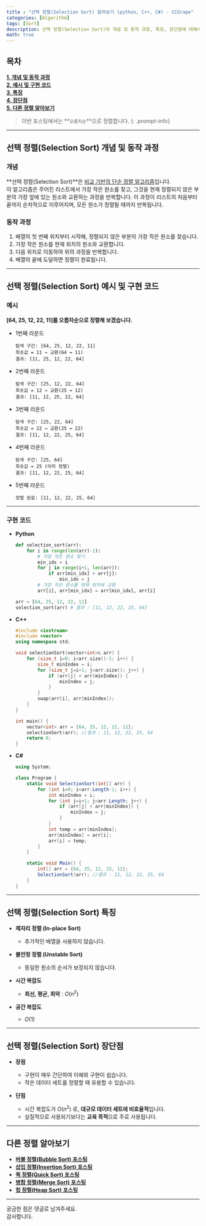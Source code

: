 ```yaml
---
title : "선택 정렬(Selection Sort) 알아보기 (python, C++, C#) - CCGrape"
categories: [Algorithm]
tags: [Sort]
description: 선택 정렬(Selection Sort)의 개념 및 동작 과정, 특징, 장단점에 대해서 알아봅니다. Python, C++, C#으로 예시코드를 구현합니다.
math: true
---
```


## 목차
**[1. 개념 및 동작 과정](#선택-정렬selection-sort-개념-및-동작-과정)<br/>**
**[2. 예시 및 구현 코드](#선택-정렬selection-sort-예시-및-구현-코드)<br/>**
**[3. 특징](#선택-정렬selection-sort-특징)<br/>**
**[4. 장단점](#선택-정렬selection-sort-장단점)<br/>**
**[5. 다른 정렬 알아보기](#다른-정렬-알아보기)<br/>**

> 이번 포스팅에서는 **`오름차순`**으로 정렬합니다.
{: .prompt-info}

---
## **선택 정렬(Selection Sort) 개념 및 동작 과정**

### **개념** 

**선택 정렬(Selection Sort)**은 <u>비교 기반의 단순 정렬 알고리즘</u>입니다.   
이 알고리즘은 주어진 리스트에서 가장 작은 원소를 찾고, 그것을 현재 정렬되지 않은 부분의 가장 앞에 있는 원소와 교환하는 과정을 반복합니다. 
이 과정이 리스트의 처음부터 끝까지 순차적으로 이루어지며, 모든 원소가 정렬될 때까지 반복됩니다.

### **동작 과정**
1. 배열의 첫 번째 위치부터 시작해, 정렬되지 않은 부분의 가장 작은 원소를 찾습니다.
2. 가장 작은 원소를 현재 위치의 원소와 교환합니다.
3. 다음 위치로 이동하여 위의 과정을 반복합니다.
4. 배열의 끝에 도달하면 정렬이 완료됩니다.

---
## **선택 정렬(Selection Sort) 예시 및 구현 코드**

### **예시**

**[64, 25, 12, 22, 11]를 오름차순으로 정렬해 보겠습니다.**

- 1번째 라운드

    ```
    탐색 구간: [64, 25, 12, 22, 11]
    최솟값 = 11 → 교환(64 ↔ 11)
    결과: [11, 25, 12, 22, 64]
    ```

- 2번째 라운드

    ```
    탐색 구간: [25, 12, 22, 64]
    최솟값 = 12 → 교환(25 ↔ 12)
    결과: [11, 12, 25, 22, 64]
    ```

- 3번째 라운드

    ```
    탐색 구간: [25, 22, 64]
    최솟값 = 22 → 교환(25 ↔ 22)
    결과: [11, 12, 22, 25, 64]
    ```

- 4번째 라운드

    ```
    탐색 구간: [25, 64]
    최솟값 = 25 (이미 정렬)
    결과: [11, 12, 22, 25, 64]
    ```

- 5번째 라운드

    ```
    정렬 완료: [11, 12, 22, 25, 64]
    ```

---
### **구현 코드**     
- **Python**

    ```python
    def selection_sort(arr):
        for i in range(len(arr)-1):
            # 가장 작은 원소 찾기
            min_idx = i
            for j in range(i+1, len(arr)):
                if arr[min_idx] > arr[j]:
                    min_idx = j
            # 가장 작은 원소를 현재 위치에 교환
            arr[i], arr[min_idx] = arr[min_idx], arr[i]

    arr = [64, 25, 12, 22, 11] 
    selection_sort(arr) # 결과 : [11, 12, 22, 25, 64]
    ```

- **C++**

    ```cpp
    #include <iostream>
    #include <vector>
    using namespace std;

    void selectionSort(vector<int>& arr) {
        for (size_t i=0; i<arr.size()-1; i++) {
            size_t minIndex = i;
            for (size_t j=i+1; j<arr.size(); j++) {
                if (arr[j] < arr[minIndex]) {
                    minIndex = j;
                }
            }
            swap(arr[i], arr[minIndex]);
        }
    }

    int main() {
        vector<int> arr = {64, 25, 12, 22, 11};
        selectionSort(arr); //결과 : 11, 12, 22, 25, 64
        return 0;
    }
    ```

- **C#**

    ```csharp
    using System;

    class Program {
        static void SelectionSort(int[] arr) {
            for (int i=0; i<arr.Length-1; i++) {
                int minIndex = i;
                for (int j=i+1; j<arr.Length; j++) {
                    if (arr[j] < arr[minIndex]) {
                        minIndex = j;
                    }
                }
                int temp = arr[minIndex];
                arr[minIndex] = arr[i];
                arr[i] = temp;
            }
        }

        static void Main() {
            int[] arr = {64, 25, 12, 22, 11}; 
            SelectionSort(arr); //결과 : 11, 12, 22, 25, 64
        }
    }
    ```

---
## **선택 정렬(Selection Sort) 특징**

- **제자리 정렬 (In-place Sort)** 
    - 추가적인 배열을 사용하지 않습니다.

- **불안정 정렬 (Unstable Sort)** 
    -  동일한 원소의 순서가 보장되지 않습니다.

- **시간 복잡도**
    - **최선, 평균, 최악** : $O(n^2)$ 
    
- **공간 복잡도**
    - $O(1)$ 
    
---
## **선택 정렬(Selection Sort) 장단점**

- **장점**
    - 구현이 매우 간단하여 이해와 구현이 쉽습니다.
    - 작은 데이터 세트를 정렬할 때 유용할 수 있습니다.

- **단점**
    - 시간 복잡도가 $O(n^2)$ 로, **대규모 데이터 세트에 비효율적**입니다.
    - 실질적으로 사용되기보다는 **교육 목적**으로 주로 사용됩니다.

---
## 다른 정렬 알아보기
- **[버블 정렬(Bubble Sort) 포스팅](https://cottoncandygrape.github.io/posts/Algorithm-Bubble-Sort/)**    
- **[삽입 정렬(Insertion Sort) 포스팅](https://cottoncandygrape.github.io/posts/Algorithm-Insertion-Sort/)**       
- **[퀵 정렬(Quick Sort) 포스팅](https://cottoncandygrape.github.io/posts/Algorithm-Quick-Sort/)**    
- **[병합 정렬(Merge Sort) 포스팅](https://cottoncandygrape.github.io/posts/Algorithm-Merge-Sort/)**      
- **[힙 정렬(Heap Sort) 포스팅](https://cottoncandygrape.github.io/posts/Algorithm-Heap-Sort/)**

---
궁금한 점은 댓글로 남겨주세요.      
감사합니다.